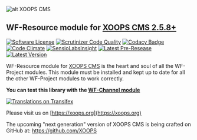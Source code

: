 ![alt XOOPS CMS](https://xoops.org/images/logoXoops4GithubRepository.png)
## WF-Resource module for  [XOOPS CMS 2.5.8+](https://xoops.org)
[![Software License](https://img.shields.io/badge/license-GPL-brightgreen.svg?style=flat)](LICENSE)
[![Scrutinizer Code Quality](https://img.shields.io/scrutinizer/g/mambax7/wfresource.svg?style=flat)](https://scrutinizer-ci.com/g/mambax7/wfresource/?branch=master)
[![Codacy Badge](https://api.codacy.com/project/badge/grade/2d27c0023ee54f0b9ba2b5d17a68b2a5)](https://www.codacy.com/app/mambax7/wfresource)
[![Code Climate](https://img.shields.io/codeclimate/github/mambax7/wfresource.svg?style=flat)](https://codeclimate.com/github/mambax7/wfresource)
[![SensioLabsInsight](https://insight.sensiolabs.com/projects/704ffe00-0efd-4db5-a492-33d5d0130aee/mini.png)](https://insight.sensiolabs.com/projects/704ffe00-0efd-4db5-a492-33d5d0130aee)
[![Latest Pre-Resease](https://img.shields.io/github/tag/XoopsModules25x/wfresource.svg?style=flat)](https://github.com/XoopsModules25x/wfresource/tags/)
[![Latest Version](https://img.shields.io/github/release/XoopsModules25x/wfresource.svg?style=flat)](https://github.com/XoopsModules25x/wfresource/releases/)

WF-Resource module for [XOOPS CMS](https://xoops.org) is the heart and soul of all the WF-Project modules. This module must be installed and
kept up to date for all the other WF-Project modules to work correctly.

**You can test this library with the [WF-Channel module](https://github.com/mambax7/wfchannel)**

[![Translations on Transifex](https://xoops.org/images/translations-transifex-blue.svg)](https://www.transifex.com/xoops)

Please visit us on  [https://xoops.org](https://xoops.org)

The upcoming "next generation" version of XOOPS CMS is being crafted on GitHub at: https://github.com/XOOPS
